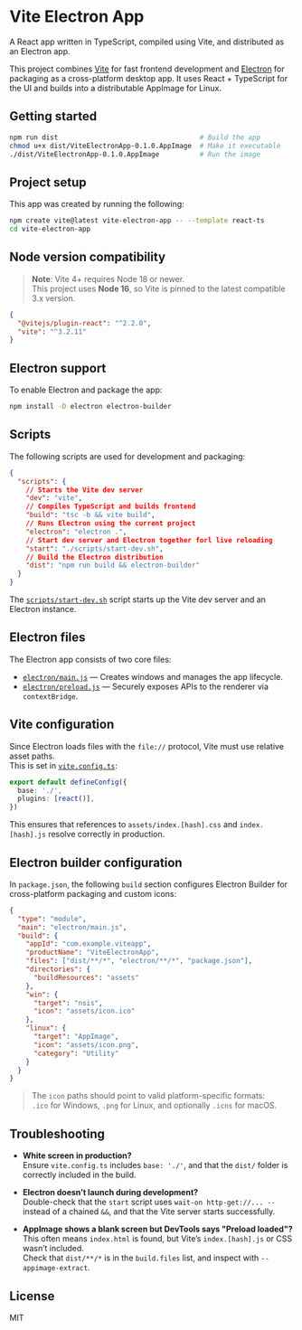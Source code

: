 # Vite Electron App

A React app written in TypeScript, compiled using Vite, and distributed as an Electron app.

This project combines [Vite](https://vitejs.dev/) for fast frontend development and [Electron](https://www.electronjs.org/) for packaging as a cross-platform desktop app. It uses React + TypeScript for the UI and builds into a distributable AppImage for Linux.

## Getting started

```sh
npm run dist                                   # Build the app
chmod u+x dist/ViteElectronApp-0.1.0.AppImage  # Make it executable
./dist/ViteElectronApp-0.1.0.AppImage          # Run the image
```

## Project setup

This app was created by running the following:

```sh
npm create vite@latest vite-electron-app -- --template react-ts
cd vite-electron-app
```

## Node version compatibility

> **Note**: Vite 4+ requires Node 18 or newer.  
> This project uses **Node 16**, so Vite is pinned to the latest compatible 3.x version.

```json
{
  "@vitejs/plugin-react": "^2.2.0",
  "vite": "^3.2.11"
}
```

## Electron support

To enable Electron and package the app:

```sh
npm install -D electron electron-builder
```

## Scripts

The following scripts are used for development and packaging:

```json
{
  "scripts": {
    // Starts the Vite dev server
    "dev": "vite",
    // Compiles TypeScript and builds frontend
    "build": "tsc -b && vite build",
    // Runs Electron using the current project
    "electron": "electron .",
    // Start dev server and Electron together forl live reloading
    "start": "./scripts/start-dev.sh",
    // Build the Electron distribution
    "dist": "npm run build && electron-builder"
  }
}
```

The [`scripts/start-dev.sh`](scripts/start-dev.sh) script starts up the Vite dev server and an Electron instance.

## Electron files

The Electron app consists of two core files:

- [`electron/main.js`](electron/main.js) — Creates windows and manages the app lifecycle.
- [`electron/preload.js`](electron/preload.js) — Securely exposes APIs to the renderer via `contextBridge`.

## Vite configuration

Since Electron loads files with the `file://` protocol, Vite must use relative asset paths.  
This is set in [`vite.config.ts`](vite.config.ts):

```ts
export default defineConfig({
  base: './',
  plugins: [react()],
})
```

This ensures that references to `assets/index.[hash].css` and `index.[hash].js` resolve correctly in production.

## Electron builder configuration

In `package.json`, the following `build` section configures Electron Builder for cross-platform packaging and custom icons:

```json
{
  "type": "module",
  "main": "electron/main.js",
  "build": {
    "appId": "com.example.viteapp",
    "productName": "ViteElectronApp",
    "files": ["dist/**/*", "electron/**/*", "package.json"],
    "directories": {
      "buildResources": "assets"
    },
    "win": {
      "target": "nsis",
      "icon": "assets/icon.ico"
    },
    "linux": {
      "target": "AppImage",
      "icon": "assets/icon.png",
      "category": "Utility"
    }
  }
}
```

> The `icon` paths should point to valid platform-specific formats:  
> `.ico` for Windows, `.png` for Linux, and optionally `.icns` for macOS.

## Troubleshooting

- **White screen in production?**  
  Ensure `vite.config.ts` includes `base: './'`, and that the `dist/` folder is correctly included in the build.

- **Electron doesn’t launch during development?**  
  Double-check that the `start` script uses `wait-on http-get://... --` instead of a chained `&&`, and that the Vite server starts successfully.

- **AppImage shows a blank screen but DevTools says "Preload loaded"?**  
  This often means `index.html` is found, but Vite’s `index.[hash].js` or CSS wasn’t included.  
  Check that `dist/**/*` is in the `build.files` list, and inspect with `--appimage-extract`.

## License

MIT
